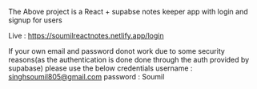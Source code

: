 The Above project is a React + supabse notes keeper app with login and signup for users

Live : https://soumilreactnotes.netlify.app/login

If your own email and password donot work due to some security reasons(as the authentication is done done through the auth provided by supabase) please use the below credentials
username : singhsoumil805@gmail.com
password : Soumil
